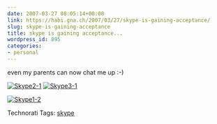```yaml
---
date: 2007-03-27 08:05:14+00:00
link: https://habi.gna.ch/2007/03/27/skype-is-gaining-acceptance/
slug: skype-is-gaining-acceptance
title: skype is gaining acceptance...
wordpress_id: 895
categories:
- personal
---
```


even my parents can now chat me up :-)


[![Skype2-1](https://habi.gna.ch/wp-content/uploads/2007/03/skype2-1-tm.jpg)](https://habi.gna.ch/wp-content/uploads/2007/03/skype2-1.jpg) [![Skype3-1](https://habi.gna.ch/wp-content/uploads/2007/03/skype3-1-tm.jpg)](https://habi.gna.ch/wp-content/uploads/2007/03/skype3-1.jpg)  

[![Skype1-2](https://habi.gna.ch/wp-content/uploads/2007/03/skype1-2-tm.jpg)](https://habi.gna.ch/wp-content/uploads/2007/03/skype1-2.jpg)  





Technorati Tags: [skype](http://www.technorati.com/tag/skype)
